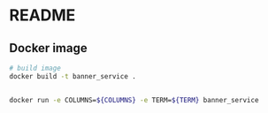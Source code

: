 # README


## Docker image
```sh
# build image
docker build -t banner_service .


docker run -e COLUMNS=${COLUMNS} -e TERM=${TERM} banner_service
```

